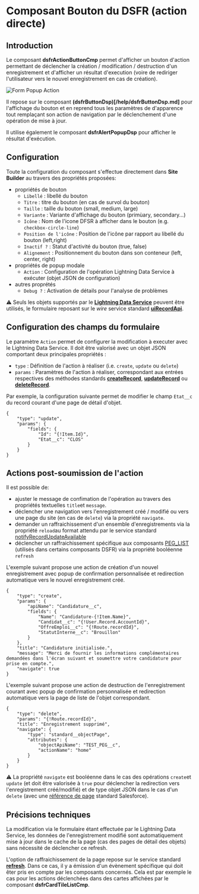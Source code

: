 # Composant Bouton du **DSFR** (action directe)

## Introduction

Le composant **dsfrActionButtonCmp** permet d'afficher un bouton d'action permettant de déclencher la création / modification / destruction d'un enregistrement et d'afficher un résultat d'execution (voire de rediriger l'utilisateur vers le nouvel enregistrement en cas de création).

![Form Popup Action](/media/dsfrActionButtonCmp.png) 

Il repose sur le composant **(dsfrButtonDsp)[/help/dsfrButtonDsp.md]** pour l'affichage du bouton et en reprend tous les paramètres de d'apparence tout remplaçant son action de navigation par le déclenchement d'une opération de mise à jour. 

Il utilise également le composant **dsfrAlertPopupDsp** pour afficher le résultat d'exécution.


## Configuration

Toute la configuration du composant s'effectue directement dans **Site Builder** au travers des propriétés proposées:
* propriétés de bouton
    * `Libellé` : libellé du bouton
    * `Titre` : titre du bouton (en cas de survol du bouton)
    * `Taille` : taille du bouton (small, medium, large)
    * `Variante` : Variante d'affichage du bouton (primùary, secondary...)
    * `Icône` : Nom de l'icone DFSR à afficher dans le bouton (e.g. `checkbox-circle-line`)
    * `Position de l'icône` : Position de l'icône par rapport au libellé du bouton (left,right)
    * `Inactif ?` : Statut d'activité du bouton (true, false)
    * `Alignement` : Positionnement du bouton dans son conteneur (left, center, right)
* propriétés de popup modale
    * `Action` : Configuration de l'opération Lightning Data Service à exécuter (objet JSON de configuration)
* autres proprétés
    * `Debug ?` : Activation de détails pour l'analyse de problèmes

⚠️ Seuls les objets supportés par le **[Lightning Data Service](https://developer.salesforce.com/docs/atlas.en-us.lightning.meta/lightning/data_service_considerations.htm)** peuvent être utilisés, le formulaire reposant sur le _wire_ service standard **[uiRecordApi](https://developer.salesforce.com/docs/component-library/documentation/en/lwc/lwc.reference_lightning_ui_api_record)**.


## Configuration des champs du formulaire

Le paramètre `Action` permet de configurer la modification à executer avec le Lightning Data Service. Il doit être valorisé avec un objet JSON comportant deux principales propriétés :
* `type` : Définition de l'action à réaliser (i.e. `create`, `update` ou `delete`)
* `params` : Paramètres de l'action à réaliser, correspondant aux entrées respectives des méthodes standards **[createRecord](https://developer.salesforce.com/docs/component-library/documentation/en/lwc/lwc.reference_create_record)**, **[updateRecord](https://developer.salesforce.com/docs/component-library/documentation/en/lwc/lwc.reference_update_record)** ou **[deleteRecord](https://developer.salesforce.com/docs/component-library/documentation/en/lwc/lwc.reference_delete_record)**.

Par exemple, la configuration suivante permet de modifier le champ `Etat__c` du record courant d'une page de détail d'objet.
```
{
    "type": "update",
    "params": {
        "fields": {
            "Id": "{!Item.Id}",
            "Etat__c": "CLOS"
        }
    }
}
```

## Actions post-soumission de l'action

Il est possible de:
* ajuster le message de confimation de l'opération au travers des propriétés textuelles `title`et `message`.
* déclencher une navigation vers l'enregistrement créé / modifié ou vers une page du site (en cas de `delete`)
via la propriété  `navigate`.
* demander un raffraichissement d'un ensemble d'enregistrements via la propriété `reload`au format attendu par le service standard [notifyRecordUpdateAvailable](https://developer.salesforce.com/docs/platform/lwc/guide/reference-notify-record-update.html?q=notifyRecordUpdateAvailable)
* déclencher un raffraichissement spécifique aux composants [PEG_LIST](https://github.com/pegros/PEG_LIST) (utilisés dans certains composants DSFR) via la propriété booléenne `refresh`

L'exemple suivant propose une action de création d'un nouvel enregistrement avec popup de
confirmation personnalisée et redirection automatique vers le nouvel enregistrement créé.

```
{
    "type": "create",
    "params": {
        "apiName": "Candidature__c",
        "fields": {
            "Name": "Candidature-{!Item.Name}",
            "Candidat__c": "{!User.Record.AccountId}",
            "OffreEmploi__c": "{!Route.recordId}",
            "StatutInterne__c": "Brouillon"
        }
    },
    "title": "Candidature initialisée.",
    "message": "Merci de fournir les informations complémentaires demandées dans l'écran suivant et soumettre votre candidature pour prise en compte.",
    "navigate": true
}
```

L'exemple suivant propose une action de destruction de l'enregistrement courant avec popup de
confirmation personnalisée et redirection automatique vers la page de liste de l'objet correspondant.
```
{
    "type": "delete",
    "params": "{!Route.recordId}",
    "title": "Enregistrement supprimé",
    "navigate": {
        "type": "standard__objectPage",
        "attributes": {
            "objectApiName": "TEST_PEG__c",
            "actionName": "home"
        }
    }
}
```

⚠️ La propriété `navigate` est booléenne dans le cas des opérations `create`et `update` (et doit être valorisée à
`true` pour déclencher la redirection vers l'enregistrement créé/modifié) et de type objet JSON dans le cas d'un `delete`
(avec une [référence de page](https://developer.salesforce.com/docs/platform/lwc/guide/reference-page-reference-type.html) 
standard Salesforce).


## Précisions techniques

La modification via le formulaire étant effectuée par le Lightning Data Service, les données de l'enregistrement modifié sont automatiquement mise à jour dans le cache de la page (cas des pages de détail des objets) sans nécessité de déclencher ce refresh.

L'option de raffraichissement de la page repose sur le service standard **[refresh](https://developer.salesforce.com/docs/component-library/documentation/en/lwc/lwc.reference_lightning_refreshview)**. Dans ce cas, il y a émission d'un évènement spécifique qui doit êter pris en compte par les composants concernés. Cela est par exemple le cas pour les actions déclenchées dans des cartes affichées par le composant **dsfrCardTileListCmp**.